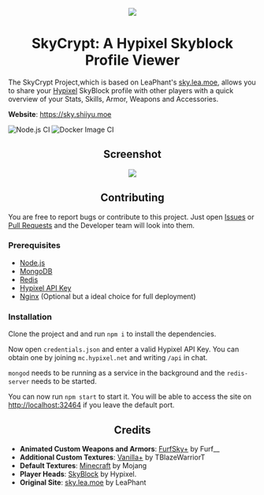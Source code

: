 <p align="center"><img src="https://i.imgur.com/Ij5J9G9.png"></p>
<h1 align="center">SkyCrypt: A Hypixel Skyblock Profile Viewer</h1>

The SkyCrypt Project,which is based on LeaPhant's [sky.lea.moe](https://sky.lea.moe), allows you to share your <a href="https://hypixel.net/">Hypixel</a> SkyBlock profile with other players with a quick overview of your Stats, Skills, Armor, Weapons and Accessories.

**Website**: https://sky.shiiyu.moe

![Node.js CI](https://github.com/SkyCryptWebsite/SkyCrypt/workflows/Node.js%20CI/badge.svg) 
![Docker Image CI](https://github.com/SkyCryptWebsite/SkyCrypt/workflows/Docker%20Image%20CI/badge.svg) 
<h2 align="center">Screenshot</h1>

<p align="center"><img src="https://i.imgur.com/aa7HCev.png"></p>

<h2 align="center">Contributing</h1>

You are free to report bugs or contribute to this project. Just open <a href="../../issues">Issues</a> or <a href="../../pulls">Pull Requests</a> and the Developer team will look into them.

<h3>Prerequisites</h3>

- <a href="https://nodejs.org/">Node.js</a>
- <a href="https://docs.mongodb.com/manual/administration/install-community/">MongoDB</a>
- <a href="https://redis.io/">Redis</a>
- <a href="https://api.hypixel.net/">Hypixel API Key</a>
- <a href="https://www.nginx.com/">Nginx</a> (Optional but a ideal choice for full deployment)


<h3>Installation</h3>

Clone the project and and run `npm i` to install the dependencies.

Now open `credentials.json` and enter a valid Hypixel API Key. You can obtain one by joining `mc.hypixel.net` and writing `/api` in chat.

`mongod` needs to be running as a service in the background and the `redis-server` needs to be started.

You can now run `npm start` to start it. You will be able to access the site on <a href="http://localhost:32464">http://localhost:32464</a> if you leave the default port.

<h2 align="center">Credits</h2>

- **Animated Custom Weapons and Armors**: <a href="https://hypixel.net/threads/2138599/">FurfSky+</a> by Furf__
- **Additional Custom Textures**: <a href="https://hypixel.net/threads/2147652/">Vanilla+</a> by TBlazeWarriorT
- **Default Textures**: <a href="https://www.minecraft.net/">Minecraft</a> by Mojang
- **Player Heads**: <a href="https://hypixel.net/forums/skyblock.157/">SkyBlock</a> by Hypixel. 
- **Original Site**: <a href="https://sky.lea.moe/">sky.lea.moe</a> by LeaPhant



